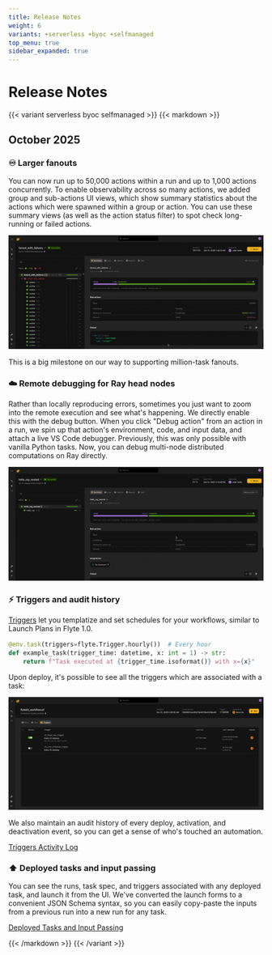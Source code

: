 ```yaml
---
title: Release Notes
weight: 6
variants: +serverless +byoc +selfmanaged
top_menu: true
sidebar_expanded: true
---
```


# Release Notes

{{< variant serverless byoc selfmanaged >}}
{{< markdown >}}

## October 2025

### :infinity: Larger fanouts
You can now run up to 50,000 actions within a run and up to 1,000 actions concurrently. 
To enable observability across so many actions, we added group and sub-actions UI views, which show summary statistics about the actions which were spawned within a group or action.
You can use these summary views (as well as the action status filter) to spot check long-running or failed actions.

![50k Fanout Visualization](https://raw.githubusercontent.com/unionai/unionai-docs-static/refs/heads/main/images/release-notes/2025-10_50k_fanout.gif)

This is a big milestone on our way to supporting million-task fanouts.

### :cloud: Remote debugging for Ray head nodes
Rather than locally reproducing errors, sometimes you just want to zoom into the remote execution and see what's happening.
We directly enable this with the debug button.
When you click "Debug action" from an action in a run, we spin up that action's environment, code, and input data, and attach a live VS Code debugger.
Previously, this was only possible with vanilla Python tasks.
Now, you can debug multi-node distributed computations on Ray directly.

![Debugging Ray Head Node](https://raw.githubusercontent.com/unionai/unionai-docs-static/refs/heads/main/images/release-notes/2025-10_ray_head_debug.gif)

### :zap: Triggers and audit history
[Triggers](../user-guide/task-configuration/triggers.md) let you templatize and set schedules for your workflows, similar to Launch Plans in Flyte 1.0.

```python
@env.task(triggers=flyte.Trigger.hourly())  # Every hour
def example_task(trigger_time: datetime, x: int = 1) -> str:
    return f"Task executed at {trigger_time.isoformat()} with x={x}"
```

Upon deploy, it's possible to see all the triggers which are associated with a task:

![Triggers for a Task](https://raw.githubusercontent.com/unionai/unionai-docs-static/refs/heads/main/images/release-notes/2025-10_triggers_for_task.png)

We also maintain an audit history of every deploy, activation, and deactivation event, so you can get a sense of who's touched an automation.

[Triggers Activity Log](https://raw.githubusercontent.com/unionai/unionai-docs-static/refs/heads/main/images/release-notes/2025-10_trigger_activity_log.gif)

### :arrow_up: Deployed tasks and input passing

You can see the runs, task spec, and triggers associated with any deployed task, and launch it from the UI. We've converted the launch forms to a convenient JSON Schema syntax, so you can easily copy-paste the inputs from a previous run into a new run for any task.

[Deployed Tasks and Input Passing](https://raw.githubusercontent.com/unionai/unionai-docs-static/refs/heads/main/images/release-notes/2025-10_tasks_and_input_passing.gif)


{{< /markdown >}}
{{< /variant >}}